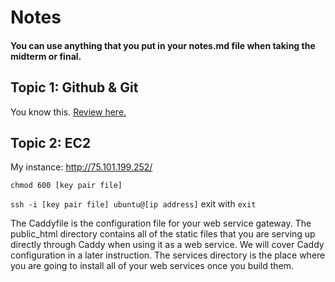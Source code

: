 # Notes
#### You can use anything that you put in your notes.md file when taking the midterm or final.

## Topic 1: Github & Git
You know this. 
[Review here.](https://docs.github.com/en/get-started/writing-on-github/getting-started-with-writing-and-formatting-on-github/basic-writing-and-formatting-syntax#links)

## Topic 2: EC2
My instance: http://75.101.199.252/

`chmod 600 [key pair file]`

`ssh -i [key pair file] ubuntu@[ip address]` exit with `exit`

The Caddyfile is the configuration file for your web service gateway. The public_html directory contains all of the static files that you are serving up directly through Caddy when using it as a web service. We will cover Caddy configuration in a later instruction. The services directory is the place where you are going to install all of your web services once you build them.
